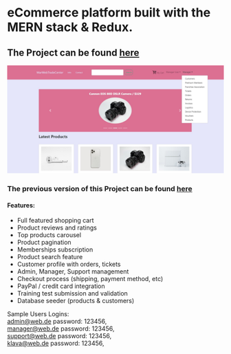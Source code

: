 # eCommerce platform built with the MERN stack & Redux.
## The  Project can be found [here](https://productmarwebtrade.herokuapp.com/)

![alt text](https://github.com/MarinaAndersen1371/marwebtrade/blob/main/frontend/public/images/trade.jpg)

### The previous version of this Project can be found [here](https://github.com/MarinaAndersen1371/marwebtrade)

#### Features:<br/>
* Full featured shopping cart<br/>
* Product reviews and ratings<br/>
* Top products carousel<br/>
* Product pagination<br/>
* Memberships subscription <br/>
* Product search feature<br/>
* Customer profile with orders, tickets<br/>
* Admin, Manager, Support management<br/>
* Checkout process (shipping, payment method, etc)<br/>
* PayPal / credit card integration<br/>
* Training test submission and validation <br/>
* Database seeder (products & customers)<br/>

Sample Users Logins:<br/>
admin@web.de  password: 123456, <br/>
manager@web.de password: 123456, <br/>
support@web.de password: 123456, <br/>
klava@web.de password: 123456, <br/>
